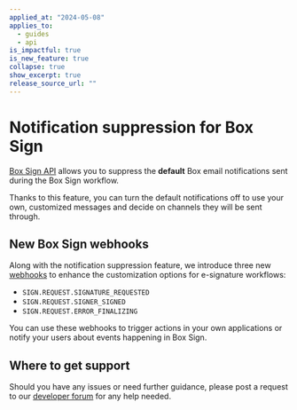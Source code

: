 ```yaml
---
applied_at: "2024-05-08"
applies_to:
  - guides
  - api
is_impactful: true
is_new_feature: true
collapse: true
show_excerpt: true
release_source_url: ""
---
```


# Notification suppression for Box Sign

[Box Sign API][1] allows you to suppress the **default** Box email
notifications sent during the Box Sign workflow.​​ 

<!-- more -->


Thanks to this feature, you can turn the default notifications
off to use your own, customized messages and decide on channels
they will be sent through.

## New Box Sign webhooks

Along with the notification suppression feature, we introduce three new [webhooks][2] to enhance the customization options for e-signature workflows: 

* `SIGN.REQUEST.SIGNATURE_REQUESTED`
* `SIGN.REQUEST.SIGNER_SIGNED`
* `SIGN.REQUEST.ERROR_FINALIZING`

You can use these webhooks to trigger actions in your own applications or notify your users about events happening in Box Sign.​​

## Where to get support

Should you have any issues or need further guidance, please post a request to our [developer forum][3] for any help needed.

[1]: e://post-sign-requests
[2]: https://developer.box.com/sign/webhooks/
[3]: https://forum.box.com/
